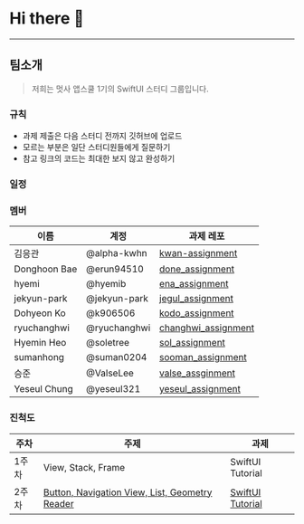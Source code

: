 # Hi there 👋

---
## 팀소개
> 저희는 멋사 앱스쿨 1기의 SwiftUI 스터디 그룹입니다.

### 규칙
- 과제 제출은 다음 스터디 전까지 깃허브에 업로드
- 모르는 부분은 일단 스터디원들에게 질문하기
- 참고 링크의 코드는 최대한 보지 않고 완성하기

### 일정 


### 멤버
|이름|계정|과제 레포|
|---|---|---|
|김응관|@alpha-kwhn|[kwan-assignment](https://github.com/likelion-swiftui/kwan-assignment)|
|Donghoon Bae|@erun94510|[done_assignment](https://github.com/likelion-swiftui/done_assignment)|
|hyemi|@hyemib|[ena_assignment](https://github.com/likelion-swiftui/ena_assignment)|
|jekyun-park|@jekyun-park|[jegul_assignment](https://github.com/likelion-swiftui/jegul_assignment)|
|Dohyeon Ko|@k906506|[kodo_assignment](https://github.com/likelion-swiftui/kodo_assignment)|
|ryuchanghwi|@ryuchanghwi|[changhwi_assignment](https://github.com/likelion-swiftui/changhwi_assignment)|
|Hyemin Heo|@soletree|[sol_assignment](https://github.com/likelion-swiftui/sol_assignment)|
|sumanhong|@suman0204|[sooman_assignment](https://github.com/likelion-swiftui/sooman_assignment)|
|승준|@ValseLee|[valse_assginment](https://github.com/likelion-swiftui/valse_assginment)|
|Yeseul Chung|@yeseul321|[yeseul_assignment](https://github.com/likelion-swiftui/yeseul_assignment)|

### 진척도
| 주차 | 주제 | 과제 |
|---|---|---|
|1주차|View, Stack, Frame|SwiftUI Tutorial|
|2주차|[Button, Navigation View, List, Geometry Reader](https://github.com/likelion-swiftui/notice_assignment/tree/main/20221011)|[SwiftUI Tutorial]((https://github.com/likelion-swiftui/notice_assignment/tree/main/20221011))|
